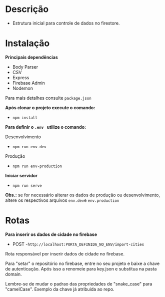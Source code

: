 # Descrição  
- Estrutura inicial para controle de dados no firestore. 

# Instalação  
**Principais dependências**  
- Body Parser
- CSV 
- Express
- Firebase Admin
- Nodemon

Para mais detalhes consulte `package.json`  

**Após clonar o projeto execute o comando:**  
- `npm install`  

**Para definir o `.env ` utilize o comando:**  

Desenvolvimento  
- `npm run env-dev`  

Produção  
- `npm run env-production`  

**Iniciar servidor**
- `npm run serve`  

**Obs.:** se for necessário alterar os dados de produção ou desenvolvimento, altere os respectivos arquivos `env.dev`e `env.production`  

# Rotas  
**Para inserir os dados de cidade no firebase**  
- POST -`http://localhost:PORTA_DEFINIDA_NO_ENV/import-cities`  

Rota responsável por inserir dados de cidade no firebase.

Para "setar" o repositório no firebase, entre no seu projeto e baixe a chave de autenticação. Após isso a renomeie para key.json e substitua na pasta domain.

Lembre-se de mudar o padrao  das propriedades de "snake_case" para "camelCase". Exemplo da chave já atribuida ao repo.
